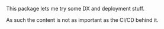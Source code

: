 This package lets me try some DX and deployment stuff.

As such the content is not as important as the CI/CD behind it.
